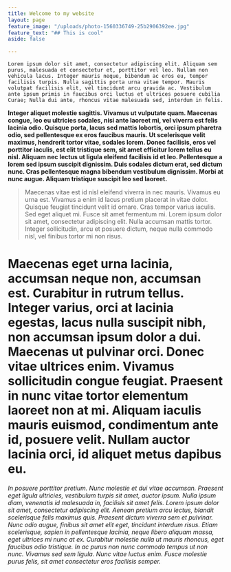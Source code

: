 ```yaml
---
title: Welcome to my website
layout: page
feature_image: "/uploads/photo-1560336749-25b2906392ee.jpg"
feature_text: "## This is cool"
aside: false

---
```

    Lorem ipsum dolor sit amet, consectetur adipiscing elit. Aliquam sem purus, malesuada et consectetur et, porttitor vel leo. Nullam non vehicula lacus. Integer mauris neque, bibendum ac eros eu, tempor facilisis turpis. Nulla sagittis porta urna vitae tempor. Mauris volutpat facilisis elit, vel tincidunt arcu gravida ac. Vestibulum ante ipsum primis in faucibus orci luctus et ultrices posuere cubilia Curae; Nulla dui ante, rhoncus vitae malesuada sed, interdum in felis.

**Integer aliquet molestie sagittis. Vivamus ut vulputate quam. Maecenas congue, leo eu ultricies sodales, nisi ante laoreet mi, vel viverra est felis lacinia odio. Quisque porta, lacus sed mattis lobortis, orci ipsum pharetra odio, sed pellentesque ex eros faucibus mauris. Ut scelerisque velit maximus, hendrerit tortor vitae, sodales lorem. Donec facilisis, eros vel porttitor iaculis, est elit tristique sem, sit amet efficitur lorem tellus eu nisl. Aliquam nec lectus ut ligula eleifend facilisis id et leo. Pellentesque a lorem sed ipsum suscipit dignissim. Duis sodales dictum erat, sed dictum nunc. Cras pellentesque magna bibendum vestibulum dignissim. Morbi at nunc augue. Aliquam tristique suscipit leo sed laoreet.**

> Maecenas vitae est id nisl eleifend viverra in nec mauris. Vivamus eu urna est. Vivamus a enim id lacus pretium placerat in vitae dolor. Quisque feugiat tincidunt velit id ornare. Cras tempor varius iaculis. Sed eget aliquet mi. Fusce sit amet fermentum mi. Lorem ipsum dolor sit amet, consectetur adipiscing elit. Nulla accumsan mattis tortor. Integer sollicitudin, arcu et posuere dictum, neque nulla commodo nisl, vel finibus tortor mi non risus.

# Maecenas eget urna lacinia, accumsan neque non, accumsan est. Curabitur in rutrum tellus. Integer varius, orci at lacinia egestas, lacus nulla suscipit nibh, non accumsan ipsum dolor a dui. Maecenas ut pulvinar orci. Donec vitae ultrices enim. Vivamus sollicitudin congue feugiat. Praesent in nunc vitae tortor elementum laoreet non at mi. Aliquam iaculis mauris euismod, condimentum ante id, posuere velit. Nullam auctor lacinia orci, id aliquet metus dapibus eu.

_In posuere porttitor pretium. Nunc molestie et dui vitae accumsan. Praesent eget ligula ultricies, vestibulum turpis sit amet, auctor ipsum. Nulla ipsum diam, venenatis id malesuada in, facilisis sit amet felis. Lorem ipsum dolor sit amet, consectetur adipiscing elit. Aenean pretium arcu lectus, blandit scelerisque felis maximus quis. Praesent dictum viverra sem et pulvinar. Nunc odio augue, finibus sit amet elit eget, tincidunt interdum risus. Etiam scelerisque, sapien in pellentesque lacinia, neque libero aliquam massa, eget ultrices mi nunc at ex. Curabitur molestie nulla ut mauris rhoncus, eget faucibus odio tristique. In ac purus non nunc commodo tempus ut non nunc. Vivamus sed sem ligula. Nunc vitae luctus enim. Fusce molestie purus felis, sit amet consectetur eros facilisis semper._